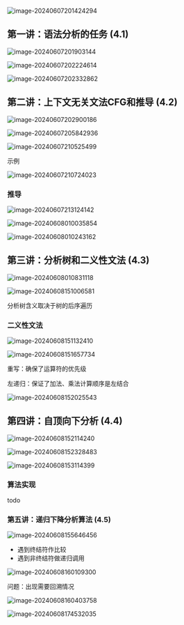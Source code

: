 ![image-20240607201424294](./images/image-20240607201424294.png)

##  第一讲：语法分析的任务 (4.1)

![image-20240607201903144](./images/image-20240607201903144.png)

![image-20240607202224614](./images/image-20240607202224614.png)

![image-20240607202332862](./images/image-20240607202332862.png)

##   第二讲：上下文无关文法CFG和推导 (4.2)

![image-20240607202900186](./images/image-20240607202900186.png)

![image-20240607205842936](./images/image-20240607205842936.png)

![image-20240607210525499](./images/image-20240607210525499.png)

示例

![image-20240607210724023](./images/image-20240607210724023.png)

### 推导

![image-20240607213124142](./images/image-20240607213124142.png)

![image-20240608010035854](./images/image-20240608010035854.png)

![image-20240608010243162](./images/image-20240608010243162.png)



##   第三讲：分析树和二义性文法 (4.3)

![image-20240608010831118](./images/image-20240608010831118.png)

![image-20240608151006581](./images/image-20240608151006581.png)

分析树含义取决于树的后序遍历

###  二义性文法

![image-20240608151132410](./images/image-20240608151132410.png)

 ![image-20240608151657734](./images/image-20240608151657734.png)

重写：确保了运算符的优先级

左递归：保证了加法、乘法计算顺序是左结合

![image-20240608152025543](./images/image-20240608152025543.png)



##   第四讲：自顶向下分析 (4.4)

![image-20240608152114240](./images/image-20240608152114240.png)

![image-20240608152328483](./images/image-20240608152328483.png)

![image-20240608153114399](./images/image-20240608153114399.png)

### 算法实现

todo



###   第五讲：递归下降分析算法 (4.5)

![image-20240608155646456](./images/image-20240608155646456.png)

- 遇到终结符作比较
- 遇到非终结符做递归调用

![image-20240608160109300](./images/image-20240608160109300.png)

问题：出现需要回溯情况

![image-20240608160403758](./images/image-20240608160403758.png)

![image-20240608174532035](./images/image-20240608174532035.png)
